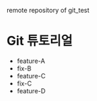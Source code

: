 remote repository of git_test

# Git 튜토리얼
  - feature-A
  - fix-B
  - feature-C
  - fix-C
  - feature-D
